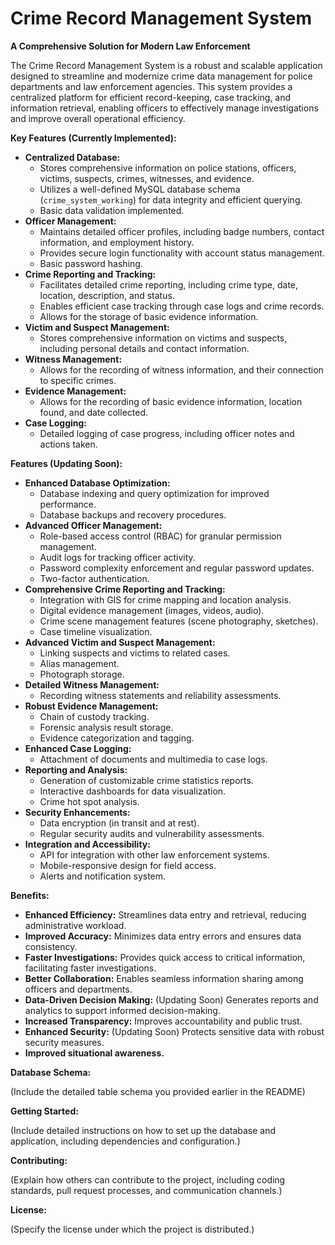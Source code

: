 # Crime Record Management System

**A Comprehensive Solution for Modern Law Enforcement**

The Crime Record Management System is a robust and scalable application designed to streamline and modernize crime data management for police departments and law enforcement agencies. This system provides a centralized platform for efficient record-keeping, case tracking, and information retrieval, enabling officers to effectively manage investigations and improve overall operational efficiency.

**Key Features (Currently Implemented):**

* **Centralized Database:**
    * Stores comprehensive information on police stations, officers, victims, suspects, crimes, witnesses, and evidence.
    * Utilizes a well-defined MySQL database schema (`crime_system_working`) for data integrity and efficient querying.
    * Basic data validation implemented.
* **Officer Management:**
    * Maintains detailed officer profiles, including badge numbers, contact information, and employment history.
    * Provides secure login functionality with account status management.
    * Basic password hashing.
* **Crime Reporting and Tracking:**
    * Facilitates detailed crime reporting, including crime type, date, location, description, and status.
    * Enables efficient case tracking through case logs and crime records.
    * Allows for the storage of basic evidence information.
* **Victim and Suspect Management:**
    * Stores comprehensive information on victims and suspects, including personal details and contact information.
* **Witness Management:**
    * Allows for the recording of witness information, and their connection to specific crimes.
* **Evidence Management:**
    * Allows for the recording of basic evidence information, location found, and date collected.
* **Case Logging:**
    * Detailed logging of case progress, including officer notes and actions taken.

**Features (Updating Soon):**

* **Enhanced Database Optimization:**
    * Database indexing and query optimization for improved performance.
    * Database backups and recovery procedures.
* **Advanced Officer Management:**
    * Role-based access control (RBAC) for granular permission management.
    * Audit logs for tracking officer activity.
    * Password complexity enforcement and regular password updates.
    * Two-factor authentication.
* **Comprehensive Crime Reporting and Tracking:**
    * Integration with GIS for crime mapping and location analysis.
    * Digital evidence management (images, videos, audio).
    * Crime scene management features (scene photography, sketches).
    * Case timeline visualization.
* **Advanced Victim and Suspect Management:**
    * Linking suspects and victims to related cases.
    * Alias management.
    * Photograph storage.
* **Detailed Witness Management:**
    * Recording witness statements and reliability assessments.
* **Robust Evidence Management:**
    * Chain of custody tracking.
    * Forensic analysis result storage.
    * Evidence categorization and tagging.
* **Enhanced Case Logging:**
    * Attachment of documents and multimedia to case logs.
* **Reporting and Analysis:**
    * Generation of customizable crime statistics reports.
    * Interactive dashboards for data visualization.
    * Crime hot spot analysis.
* **Security Enhancements:**
    * Data encryption (in transit and at rest).
    * Regular security audits and vulnerability assessments.
* **Integration and Accessibility:**
    * API for integration with other law enforcement systems.
    * Mobile-responsive design for field access.
    * Alerts and notification system.

**Benefits:**

* **Enhanced Efficiency:** Streamlines data entry and retrieval, reducing administrative workload.
* **Improved Accuracy:** Minimizes data entry errors and ensures data consistency.
* **Faster Investigations:** Provides quick access to critical information, facilitating faster investigations.
* **Better Collaboration:** Enables seamless information sharing among officers and departments.
* **Data-Driven Decision Making:** (Updating Soon) Generates reports and analytics to support informed decision-making.
* **Increased Transparency:** Improves accountability and public trust.
* **Enhanced Security:** (Updating Soon) Protects sensitive data with robust security measures.
* **Improved situational awareness.**

**Database Schema:**

(Include the detailed table schema you provided earlier in the README)

**Getting Started:**

(Include detailed instructions on how to set up the database and application, including dependencies and configuration.)

**Contributing:**

(Explain how others can contribute to the project, including coding standards, pull request processes, and communication channels.)

**License:**

(Specify the license under which the project is distributed.)